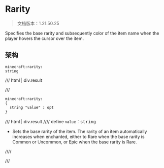 # Rarity

> 文档版本：1.21.50.25

Specifies the base rarity and subsequently color of the item name when the player hovers the cursor over the item.

## 架构

```mcschema
minecraft:rarity:
string

```

/// html | div.result

///


```mcschema
minecraft:rarity:
{
  string "value" : opt
}

```

/// html | div.result
//// define
`value`：<samp>string</samp>

- Sets the base rarity of the item. The rarity of an item automatically increases when enchanted, either to Rare when the base rarity is Common or Uncommon, or Epic when the base rarity is Rare.


////


///


